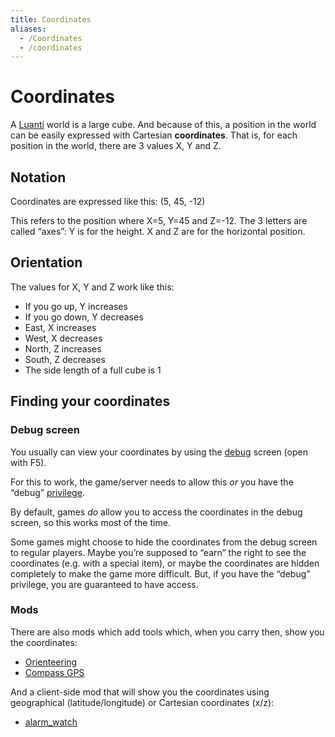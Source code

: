 ```yaml
---
title: Coordinates
aliases:
  - /Coordinates
  - /coordinates
---
```


# Coordinates

A [Luanti](/about/luanti) world is a large cube. And because of this, a position in the world can be easily expressed with Cartesian **coordinates**. That is, for each position in the world, there are 3 values X, Y and Z.

## Notation

Coordinates are expressed like this: (5, 45, -12)

This refers to the position where X=5, Y=45 and Z=-12. The 3 letters are called “axes”: Y is for the height. X and Z are for the horizontal position.

## Orientation

The values for X, Y and Z work like this:

- If you go up, Y increases
- If you go down, Y decreases
- East, X increases
- West, X decreases
- North, Z increases
- South, Z decreases
- The side length of a full cube is 1

## Finding your coordinates

### Debug screen

You usually can view your coordinates by using the [debug](/for-creators/debug) screen (open with F5).

For this to work, the game/server needs to allow this _or_ you have the “debug” [privilege](/for-players/privileges).

By default, games _do_ allow you to access the coordinates in the debug screen, so this works most of the time.

Some games might choose to hide the coordinates from the debug screen to regular players. Maybe you’re supposed to “earn” the right to see the coordinates (e.g. with a special item), or maybe the coordinates are hidden completely to make the game more difficult. But, if you have the “debug” privilege, you are guaranteed to have access.

### Mods

There are also mods which add tools which, when you carry then, show you the coordinates:

- [Orienteering](https://content.luanti.org/packages/Wuzzy/orienteering/)
- [Compass GPS](https://forum.luanti.org/viewtopic.php?t=9373)

And a client-side mod that will show you the coordinates using geographical (latitude/longitude) or Cartesian coordinates (x/z):
- [alarm_watch](https://github.com/HubTou/alarm_watch)
